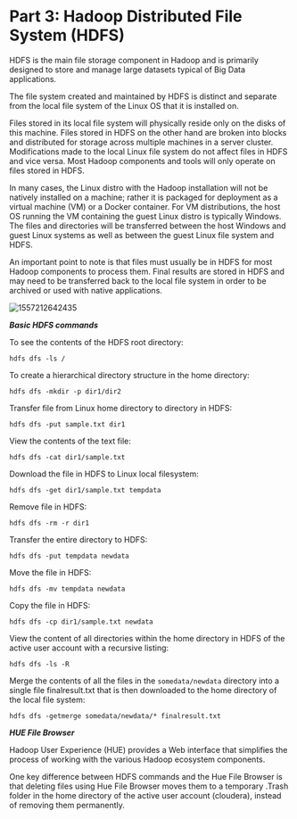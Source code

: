 # Part 3: Hadoop Distributed File System (HDFS)

HDFS is the main file storage component in Hadoop and is primarily designed to store and manage large datasets typical of Big Data applications.

The file system created and maintained by HDFS is distinct and separate from the local file system of the Linux OS that it is installed on.

Files stored in its local file system will physically reside only on the disks of this machine. Files stored in HDFS on the other hand are broken into blocks and distributed for storage across multiple machines in a server cluster. Modifications made to the local Linux file system do not affect files in HDFS and vice versa. Most Hadoop components and tools will only operate on files stored in HDFS. 

In many cases, the Linux distro with the Hadoop installation will not be natively installed on a machine; rather it is packaged for deployment as a virtual machine (VM) or a Docker container. For VM distributions, the host OS running the VM containing the guest Linux distro is typically Windows. The files and directories will be transferred between the host Windows and guest Linux systems as well as between the guest Linux file system and HDFS.

An important point to note is that files must usually be in HDFS for most Hadoop components to process them. Final results are stored in HDFS and may need to be transferred back to the local file system in order to be archived or used with native applications.

![1557212642435](C:\Users\twens\AppData\Roaming\Typora\typora-user-images\1557212642435.png)

***Basic HDFS commands***

To see the contents of the HDFS root directory:

```
hdfs dfs -ls /
```

To create a hierarchical directory structure in the home directory:

```
hdfs dfs -mkdir -p dir1/dir2
```

Transfer file from Linux home directory to directory in HDFS:

```
hdfs dfs -put sample.txt dir1
```

View the contents of the text file:

```
hdfs dfs -cat dir1/sample.txt
```

Download the file in HDFS to Linux local filesystem:

```
hdfs dfs -get dir1/sample.txt tempdata
```

Remove file in HDFS:

```
hdfs dfs -rm -r dir1
```

Transfer the entire directory to HDFS:

```
hdfs dfs -put tempdata newdata
```

Move the file in HDFS:

```
hdfs dfs -mv tempdata newdata
```

Copy the file in HDFS:

```
hdfs dfs -cp dir1/sample.txt newdata
```

View the content of all directories within the home directory in HDFS of the active user account with a recursive listing:

```
hdfs dfs -ls -R
```

Merge the contents of all the files in the `somedata/newdata` directory into a single file
finalresult.txt that is then downloaded to the home directory of the local file system:

```
hdfs dfs -getmerge somedata/newdata/* finalresult.txt
```

***HUE File Browser***

Hadoop User Experience (HUE) provides a Web interface that simplifies the process of working with the various Hadoop ecosystem components.

One key difference between HDFS commands and the Hue File Browser is that deleting files using Hue File Browser moves them to a temporary .Trash folder in the home directory of the active user account (cloudera), instead of removing them permanently.

